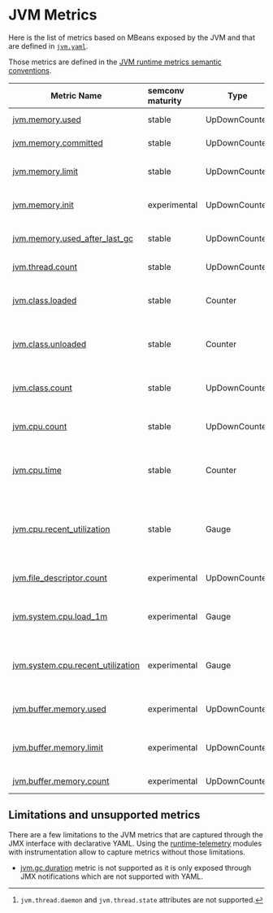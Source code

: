# JVM Metrics

Here is the list of metrics based on MBeans exposed by the JVM and that are defined in [`jvm.yaml`](./src/main/resources/jmx/rules/jvm.yaml).

Those metrics are defined in the [JVM runtime metrics semantic conventions](https://opentelemetry.io/docs/specs/semconv/runtime/jvm-metrics/).

| Metric Name                                                                                                                           | semconv maturity | Type          | Attributes                            | Description                                         |
|---------------------------------------------------------------------------------------------------------------------------------------|:-----------------|---------------|---------------------------------------|-----------------------------------------------------|
| [jvm.memory.used](https://opentelemetry.io/docs/specs/semconv/runtime/jvm-metrics/#metric-jvmmemoryused)                              | stable           | UpDownCounter | jvm.memory.pool.name, jvm.memory.type | Used memory                                         |
| [jvm.memory.committed](https://opentelemetry.io/docs/specs/semconv/runtime/jvm-metrics/#metric-jvmmemorycommitted)                    | stable           | UpDownCounter | jvm.memory.pool.name, jvm.memory.type | Committed memory                                    |
| [jvm.memory.limit](https://opentelemetry.io/docs/specs/semconv/runtime/jvm-metrics/#metric-jvmmemorylimit)                            | stable           | UpDownCounter | jvm.memory.pool.name, jvm.memory.type | Max obtainable memory                               |
| [jvm.memory.init](https://opentelemetry.io/docs/specs/semconv/runtime/jvm-metrics/#metric-jvmmemoryinit)                              | experimental     | UpDownCounter | jvm.memory.pool.name, jvm.memory.type | Initial memory requested                            |
| [jvm.memory.used_after_last_gc](https://opentelemetry.io/docs/specs/semconv/runtime/jvm-metrics/#metric-jvmmemoryused_after_last_gc)  | stable           | UpDownCounter | jvm.memory.pool.name, jvm.memory.type | Memory used after latest GC                         |
| [jvm.thread.count](https://opentelemetry.io/docs/specs/semconv/runtime/jvm-metrics/#metric-jvmthreadcount)                            | stable           | UpDownCounter | [^1]                                  | Threads count                                       |
| [jvm.class.loaded](https://opentelemetry.io/docs/specs/semconv/runtime/jvm-metrics/#metric-jvmclassloaded)                            | stable           | Counter       |                                       | Classes loaded since JVM start                      |
| [jvm.class.unloaded](https://opentelemetry.io/docs/specs/semconv/runtime/jvm-metrics/#metric-jvmclassunloaded)                        | stable           | Counter       |                                       | Classes unloaded since JVM start                    |
| [jvm.class.count](https://opentelemetry.io/docs/specs/semconv/runtime/jvm-metrics/#metric-jvmclasscount)                              | stable           | UpDownCounter |                                       | Classes currently loaded count                      |
| [jvm.cpu.count](https://opentelemetry.io/docs/specs/semconv/runtime/jvm-metrics/#metric-jvmcpucount)                                  | stable           | UpDownCounter |                                       | Number of CPUs available                            |
| [jvm.cpu.time](https://opentelemetry.io/docs/specs/semconv/runtime/jvm-metrics/#metric-jvmcputime)                                    | stable           | Counter       |                                       | CPU time used by the process as reported by the JVM |
| [jvm.cpu.recent_utilization](https://opentelemetry.io/docs/specs/semconv/runtime/jvm-metrics/#metric-jvmcpurecent_utilization)        | stable           | Gauge         |                                       | Recent CPU utilization for process reported by JVM  |
| [jvm.file_descriptor.count](https://opentelemetry.io/docs/specs/semconv/runtime/jvm-metrics/#metric-jvmfile_descriptorcount)          | experimental     | UpDownCounter |                                       | Number of open file descriptors                     |
| [jvm.system.cpu.load_1m](https://opentelemetry.io/docs/specs/semconv/runtime/jvm-metrics/#metric-jvmsystemcpuload_1m)                 | experimental     | Gauge         |                                       | Average CPU load reported by JVM                    |
| [jvm.system.cpu.recent_utilization](https://opentelemetry.io/docs/specs/semconv/runtime/jvm-metrics/#metric-jvmcpurecent_utilization) | experimental     | Gauge         |                                       | Recent CPU utilization reported by JVM              |
| [jvm.buffer.memory.used](https://opentelemetry.io/docs/specs/semconv/runtime/jvm-metrics/#metric-jvmbuffermemoryused)                 | experimental     | UpDownCounter | jvm.buffer.pool.name                  | Memory used by buffers                              |
| [jvm.buffer.memory.limit](https://opentelemetry.io/docs/specs/semconv/runtime/jvm-metrics/#metric-jvmbuffermemorylimit)               | experimental     | UpDownCounter | jvm.buffer.pool.name                  | Maximum memory usage for buffers                    |
| [jvm.buffer.memory.count](https://opentelemetry.io/docs/specs/semconv/runtime/jvm-metrics/#metric-jvmbuffermemorycount)               | experimental     | UpDownCounter | jvm.buffer.pool.name                  | Buffers count                                       |

## Limitations and unsupported metrics

There are a few limitations to the JVM metrics that are captured through the JMX interface with declarative YAML.
Using the [runtime-telemetry](../../runtime-telemetry) modules with instrumentation allow to capture metrics without those limitations.

[^1]: `jvm.thread.daemon` and `jvm.thread.state` attributes are not supported.

- [jvm.gc.duration](https://opentelemetry.io/docs/specs/semconv/runtime/jvm-metrics/#metric-jvmgcduration) metric is not supported as it is only exposed through JMX notifications which are not supported with YAML.
